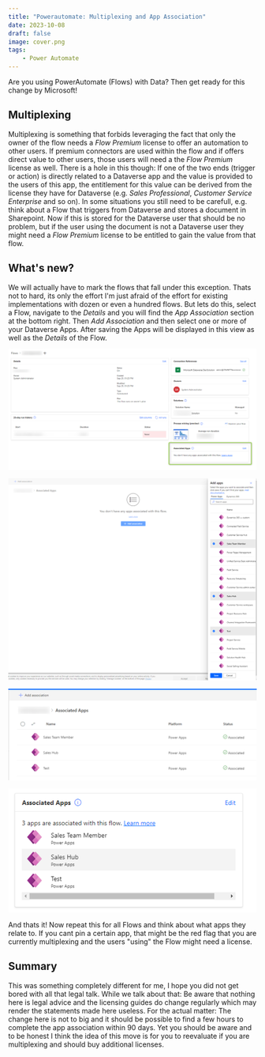 ```yaml
---
title: "Powerautomate: Multiplexing and App Association"
date: 2023-10-08
draft: false
image: cover.png
tags:
    - Power Automate
---
```


Are you using PowerAutomate (Flows) with Data? Then get ready for this change by Microsoft! 

## Multiplexing
Multiplexing is something that forbids leveraging the fact that only the owner of the flow needs a _Flow Premium_ license to offer an automation to other users. If premium connectors are used within the flow and if offers direct value to other users, those users will need a the _Flow Premium_ license as well.
There is a hole in this though: If one of the two ends (trigger or action) is directly related to a Dataverse app and the value is provided to the users of this app, the entitlement for this value can be derived from the license they have for Dataverse (e.g. _Sales Professional_, _Customer Service Enterprise_ and so on).
In some situations you still need to be carefull, e.g. think about a Flow that triggers from Dataverse and stores a document in Sharepoint. Now if this is stored for the Dataverse user that should be no problem, but if the user using the document is not a Dataverse user they might need a _Flow Premium_ license to be entitled to gain the value from that flow.

## What's new?
We will actually have to mark the flows that fall under this exception. Thats not to hard, its only the effort I'm just afraid of the effort for existing implementations with dozen or even a hundred flows.
But lets do this, select a Flow, navigate to the _Details_ and you will find the _App Association_ section at the bottom right. Then _Add Association_ and then select one or more of your Dataverse Apps. After saving the Apps will be displayed in this view as well as the _Details_ of the Flow.

![The _Associated Apps_ are found in the bottom right](Associate1.png)

![Select _Add association_ to add apps to the Flow](Associate2.png)

![After saving the apps, they will appear in the view](Associate3.png)

![The associated apps viewed from the _Details_ pane of the Flow](Associate4.png)

And thats it! Now repeat this for all Flows and think about what apps they relate to. If you cant pin a certain app, that might be the red flag that you are currently multiplexing and the users "using" the Flow might need a license.

## Summary
This was something completely different for me, I hope you did not get bored with all that legal talk. While we talk about that: Be aware that nothing here is legal advice and the licensing guides do change regularly which may render the statements made here useless. 
For the actual matter: The change here is not to big and it should be possible to find a few hours to complete the app association within 90 days. Yet you should be aware and to be honest I think the idea of this move is for you to reevaluate if you are multiplexing and should buy additional licenses.